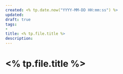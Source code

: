 ```yaml
---
created: <% tp.date.now("YYYY-MM-DD HH:mm:ss") %>
updated: 
draft: true
tags: 
- 
title: <% tp.file.title %>
description: 
---
```


# <% tp.file.title %>

